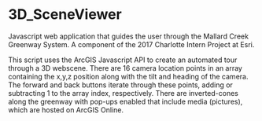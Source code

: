 # 3D_SceneViewer
Javascript web application that guides the user through the Mallard Creek Greenway System.  A component of the 2017 Charlotte Intern Project at Esri.


This script uses the ArcGIS Javascript API to create an automated tour through a 3D webscene.  There are 16 camera location points in an array containing the x,y,z position along with the tilt and heading of the camera.  The forward and back buttons iterate through these points, adding or subtracting 1 to the array index, respectively.  There are inverted-cones along the greenway with pop-ups enabled that include media (pictures), which are hosted on ArcGIS Online.
